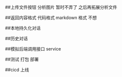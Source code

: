 ##上传文件按钮 分析图片 暂时不弄了 之后再拓展分析文件

##返回内容格式 代码格式 markdown 格式 不想

##本地持久化对话

##历史对话

##模拟后端调用接口 service

##测试 打包 部署

##cicd 上线
